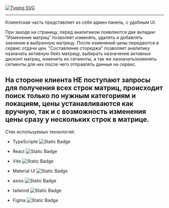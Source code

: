 [![Typing SVG](https://readme-typing-svg.demolab.com?font=Fira+Code&pause=1000&random=false&width=435&lines=%D0%94%D0%BE%D0%BA%D1%83%D0%BC%D0%B5%D0%BD%D1%82%D0%B0%D1%86%D0%B8%D1%8F+%D0%BA+%D0%BA%D0%B5%D0%B9%D1%81%D1%83+%D0%B0%D0%B2%D0%B8%D1%82%D0%BE)](https://geekbattle.online/events/it-purple-hack)

---
Клиентская часть представляет из себя админ панель, с удобным UI.

При заходе на страницу, перед аналитиком появляются две вкладки:
"Изменение матриц" позволяет изменять, удалять и добавлять значения в выбранную матрицу. После изменений цены передаются в сервис отдачи цен.
"Составление стореджа" позволяет аналитику назначать активную бейз матрицу, выбирать назначение активных дисконт матриц, изменять их сегменты, а так же назначать/изменять сегменты для них после чего отправлять данные на сервис.

На стороне клиента НЕ поступают запросы для получения всех строк матриц, происходит поиск только по нужным категориям и локациям, цены устанавливаются как вручную, так и с возможность изменения цены сразу у нескольких строк в матрице.
---
Стек используемых технологий:

* TypeScripte  ![Static Badge](https://img.shields.io/badge/TypeScript-007ACC?style=for-the-badge&logo=typescript&logoColor=white)
  
* React  ![Static Badge](https://img.shields.io/badge/React-20232A?style=for-the-badge&logo=react&logoColor=61DAFB)
  
* Vite  ![Static Badge](https://img.shields.io/badge/Vite-B73BFE?style=for-the-badge&logo=vite&logoColor=FFD62E)
  
* Material UI  ![Static Badge](https://img.shields.io/badge/Material%20UI-007FFF?style=for-the-badge&logo=mui&logoColor=white)
  
* axios  ![Static Badge](https://img.shields.io/badge/axios-671ddf?&style=for-the-badge&logo=axios&logoColor=white)
  
* tailwind  ![Static Badge](https://img.shields.io/badge/Tailwind_CSS-38B2AC?style=for-the-badge&logo=tailwind-css&logoColor=white)
  
* Figma  ![Static Badge](https://img.shields.io/badge/Figma-F24E1E?style=for-the-badge&logo=figma&logoColor=white)
